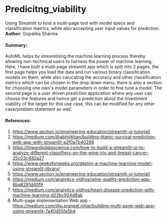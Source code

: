 # Predicitng_viability
Using Streamlit to host a multi-page tool with model specs and classification metrics, while also accepting user input values for prediction.
**Author:** Gopalika Sharma

#### Summary:

AutoML helps by streamlining the machine learning process thereby allowing non-technical users to harness the power of machine learning. Here, I have built a mutli-page streamlit app which is split into 2 pages, the first page helps you load the data and run various binary classification models on them, while also calucating the accuracy and other classification metrics which can be chosen in the drop down menu, there is also a section for choosing one own's model parameters in order to fine tune a model. 
The second page is a user driven prediction application where any user can choose the features and hence get a prediction about the investment viability of the target for this use case, this can be modified for any other case/problem statement as well.

#### References:
1. https://www.section.io/engineering-education/streamlit-ui-tutorial/
2. https://medium.com/@abhijitjitan/building-titanic-survival-prediction-web-app-with-streamlit-a2f0a7b40288
3. https://towardsdatascience.com/how-to-build-a-streamlit-ui-to-analyze-different-classifiers-on-the-wine-iris-and-breast-cancer-25c03c482a27
4. https://www.geeksforgeeks.org/deploy-a-machine-learning-model-using-streamlit-library/
5. https://www.section.io/engineering-education/streamlit-ui-tutorial/
6. https://medium.com/analytics-vidhya/wine-quality-prediction-app-8ba8291d40f9
7. https://medium.com/analytics-vidhya/heart-disease-prediction-with-machine-learning-d22bc924d8ab
8. Multi-page implementation Web app - https://medium.com/@u.praneel.nihar/building-multi-page-web-app-using-streamlit-7a40d55fa5b4
